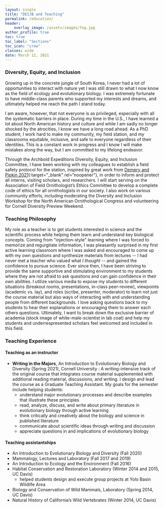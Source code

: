 ```yaml
---
layout: single
title: "DEIJB and Teaching"
permalink: /education/
header:
    overlay_image: /assets/images/fog.jpg
author_profile: true
toc: true
toc_label: "Sections"
toc_icon: "crow"
classes: wide
date: March 12, 2021
---
```



### Diversity, Equity, and Inclusion

Growing up in the concrete jungle of South Korea, I never had a lot of opportunities to interact with nature yet I was still drawn to what I now know as the field of ecology and evolutionary biology. I was extremely fortunate to have middle-class parents who supported my interests and dreams, and ultimately helped me reach the path I stand today.

I am aware, however, that not everyone is as privileged, especially with all the systematic barriers in place. During my time in the U.S., I have learned a lot about North American history and culture and while I am sadly no longer shocked by the atrocities, I know we have a long road ahead. As a PhD student, I work hard to make my community, my field station, and my classrooms equitable, inclusive, and safe to everyone regardless of their identities. This is a constant work in progress and I know I will make mistakes along the way, but I am committed to my lifelong endeavor. 

Through the Archbold Expeditions Diversity, Equity, and Inclusion Committee, I have been working with my colleagues to establish a field safety protocol for the station, inspired by great work from [Demery and Pipkin 2021](https://www.nature.com/articles/s41559-020-01328-5?proof=t){:target="\_blank" rel=“noopener”}, in order to inform and protect all interns, visiting scholars, and researchers. I will start serving on the Association of Field Ornithologist’s Ethics Committee to develop a complete code of ethics
for all ornithologists in our society. I also work on various community efforts, including moderating the Diversity and Inclusion Workshop for the North American Ornithological Congress and volunteering for Cornell Diversity Preview Weekend.


### Teaching Philosophy
My role as a teacher is to get students interested in science and the scientific process while helping them learn and understand key biological concepts. Coming from "injection-style" learning where I was forced to memorize and regurgitate information, I was pleasantly surprised in my first active learning classroom where I was asked and encouraged to come up with my own questions and synthesize materials from lectures -- I had never met a teacher who valued what *I thought* -- and gained the confidence to pursue science. Ever since then, I have been striving to provide the same supportive and stimulating environment to my students where they are not afraid to ask questions and can gain confidence in their own abilities. I utilize various media to expose my students to different situations (breakout rooms, presentations, in-class peer-review), viewpoints (academic vs. lay), and roles (scribe, presenter, moderator) to learn not just the course material but also ways of interacting with and understanding people from different backgrounds. I love asking questions back to my students to hear their explanations or encouraging them to answer each others questions. Ultimately, I want to break down the exclusive barrier of academia (stock image of white-male-scientist in lab coat) and help my students and underrespresented scholars feel welcomed and included in this field.


### Teaching Experience
#### Teaching as an instructor
  - **Writing in the Majors**, An Introduction to Evolutionary Biology and Diversity (Spring 2021), Cornell University 
    : A writing-intensive track of the original course that integrates course material supplemented with additional reading material, discussions, and writing. I design and lead the course as a Graduate Teaching Assistant. My goals for the semester include helping students:
      - understand major evolutionary processes and describe examples that illustrate these principles
      - read, analyze, discuss, and write about primary literature in evolutionary biology through active learning
      - think critically and creatively about the biology and science in published literature
      - communicate about scientific ideas through writing and discussion
      - appreciate questions in and implications of evolutionary biology

#### Teaching assistantships
  - An Introduction to Evolutionary Biology and Diversity (Fall 2020)
  - Mammalogy, Lectures and Laboratory (Fall 2017 and 2019)
  - An Introduction to Ecology and the Environment (Fall 2016)
  - Habitat Conservation and Restoration Laboratory (Winter 2014 and 2015, UC Davis)
      - helped students design and execute group projects at Yolo Basin Wildlife Area
  - Biology and Conservation of Wild Mammals, Laboratory (Spring 2014, UC Davis)
  - Natural History of California’s Wild Vertebrates (Winter 2014, UC Davis)
